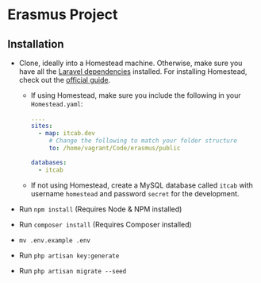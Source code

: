 # Erasmus Project

## Installation

- Clone, ideally into a Homestead machine. Otherwise, make sure you have all the [Laravel dependencies](https://laravel.com/docs/5.4) installed. For installing Homestead, check out the [official guide](https://laravel.com/docs/5.4/homestead).

  -    If using Homestead, make sure you include the following in your `Homestead.yaml`:

       ```yaml
       ....
       sites:
         - map: itcab.dev
         	# Change the following to match your folder structure
         	to: /home/vagrant/Code/erasmus/public
         
       databases:
         - itcab
       ```
  -    If not using Homestead, create a MySQL database called `itcab` with username `homestead` and password `secret` for the development.

- Run `npm install` (Requires Node & NPM installed)

- Run `composer install` (Requires Composer installed)

- `mv .env.example .env`

- Run `php artisan key:generate`

- Run `php artisan migrate --seed`
